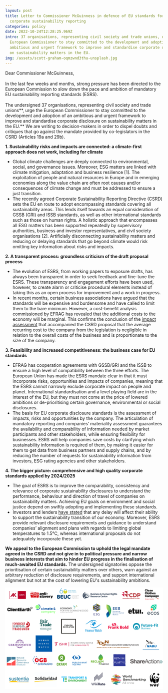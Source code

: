 ```yaml
---
layout: post
title: Letter to Commissioner McGuinness in defence of EU standards for
  corporate sustainability reporting
categories: policy
date: 2022-10-24T12:28:25.969Z
intro: 37 organisations, representing civil society and trade unions, urge the
  European Commissioner to stay committed to the development and adoption of an
  ambitious and urgent framework to improve and standardise corporate disclosure
  on sustainability matters in the EU.
img: /assets/scott-graham-oqmzwnd3thu-unsplash.jpg
---
```

Dear Commissioner McGuinness,\
\
In the last few weeks and months, strong pressure has been directed to the European Commission to slow down the pace and ambition of mandatory EU sustainability reporting standards (ESRS).\
\
The undersigned 37 organisations, representing civil society and trade unions**, urge the European Commissioner to stay committed to the development and adoption of an ambitious and urgent framework to improve and standardise corporate disclosure on sustainability matters in the EU.** We are writing to decision-makers in order to dispel doubts and critiques that go against the mandate provided by co-legislators in the CSRD (Articles 19a and 29b).

**1. Sustainability risks and impacts are connected: a climate-first approach does not work, including for climate**

* Global climate challenges are deeply connected to environmental, social, and governance issues. Moreover, ESG matters are linked with climate mitigation, adaptation and business resilience \[1]. The exploitation of people and natural resources in Europe and in emerging economies along the value chain are often root causes and/or consequences of climate change and must be addressed to ensure a just transition.
* The recently agreed Corporate Sustainability Reporting Directive (CSRD) sets the EU en route to adopt encompassing standards covering all sustainability areas. This lends itself towards an equal consideration of GSSB (GRI) and ISSB standards, as well as other international standards such as those on human rights. A holistic approach that encompasses all ESG matters has been supported repeatedly by supervisory authorities, business and investor representatives, and civil society organisations \[2]. Artificially disconnecting sustainability matters and reducing or delaying standards that go beyond climate would risk omitting key information about risks and impacts.

**2. A transparent process: groundless criticism of the draft proposal process**

* The evolution of ESRS, from working papers to exposure drafts, has always been transparent in order to seek feedback and fine-tune the ESRS. These transparency and engagement efforts have been used, however, to create alarm or criticise procedural elements instead of taking this as an open process for improvement and a work in progress.
* In recent months, certain business associations have argued that the standards will be expensive and burdensome and have called to limit them to the bare minimum. However, a cost-benefit analysis commissioned by EFRAG has revealed that the additional costs to the economy will be marginal. This confirms the conclusion of the [impact assessment](https://eur-lex.europa.eu/legal-content/EN/TXT/PDF/?uri=CELEX:52021SC0150&from=EN) that accompanied the CSRD proposal that the average recurring cost to the company from the legislation is negligible in relation to the overall costs of the business and is proportionate to the size of the company.

**3. Feasibility and increased competitiveness: the business case for EU standards**

* EFRAG has cooperation agreements with GSSB/GRI and the ISSB to ensure a high level of compatibility between the three efforts. The European Union has made the ESRS mandate clear in that it must incorporate risks, opportunities and impacts of companies, meaning that the ESRS cannot narrowly exclude corporate impact on people and planet. International standardisation and a level playing field are in the interest of the EU, but they must not come at the price of lowered ambitions or de-prioritising certain governance, environmental or social disclosures.
* The basis for EU corporate disclosure standards is the assessment of impacts, risks and opportunities by the company. The articulation of mandatory reporting and companies’ materiality assessment guarantees the availability and comparability of information needed by market participants and other stakeholders, while ensuring flexibility for businesses. ESRS will help companies save costs by clarifying which sustainability information is required of them, by making it easier for them to get data from business partners and supply chains, and by reducing the number of requests for sustainability information from investors, ESG rating agencies and other stakeholders.

**4. The bigger picture: comprehensive and high quality corporate standards applied by 2024/2025**

* The goal of ESRS is to improve the comparability, consistency and relevance of corporate sustainability disclosures to understand the performance, behaviour and direction of travel of companies on sustainability matters. Achieving EU goals on environment and social justice depend on swiftly adopting and implementing these standards.
* Investors and lenders [have stated](https://en.frankbold.org/sites/default/files/zpravodaj/multi-stakeholder_statement_csrd_reform_and_eu_standards_1.pdf) that any delay will affect their ability to support the sustainability transition of our economy. Moreover, ESRS provide relevant disclosure requirements and guidance to understand companies’ alignment and plans with regards to limiting global temperatures to 1.5°C, whereas international proposals do not adequately incorporate these yet.

**We appeal to the European Commission to uphold the legal mandate agreed in the CSRD and not give in to political pressure and narrow business interests that aim to hinder EU progress in the finalisation of much-awaited EU standards.** The undersigned signatories oppose the prioritisation of certain sustainability matters over others, warn against an arbitrary reduction of disclosure requirements, and support international alignment but not at the cost of lowering EU's sustainability ambitions.

![Signatories](/assets/signatories-letter.png "Signatories")